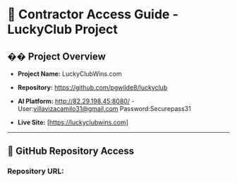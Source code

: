 # 🔑 **Contractor Access Guide - LuckyClub Project**

## �� **Project Overview**
- **Project Name:** LuckyClubWins.com
- **Repository:** https://github.com/pgwilde8/luckyclub

- **AI Platform:** http://82.29.198.45:8080/
    -User:villavizacamilo31@gmail.com Password:Securepass31

- **Live Site:** [https://luckyclubwins.com]

---

## 🚀 **GitHub Repository Access**

### **Repository URL:**